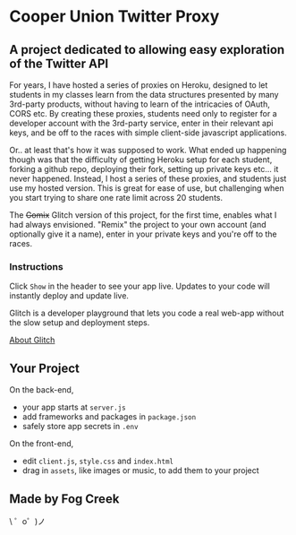 # Cooper Union Twitter Proxy
## A project dedicated to allowing easy exploration of the Twitter API

For years, I have hosted a series of proxies on Heroku, designed to let students in my classes learn from the data structures presented by many 3rd-party products, without having to learn of the intricacies of OAuth, CORS etc. By creating these proxies, students need only to register for a developer account with the 3rd-party service, enter in their relevant api keys, and be off to the races with simple client-side javascript applications.

Or.. at least that's how it was supposed to work. What ended up happening though was that the difficulty of getting Heroku setup for each student, forking a github repo, deploying their fork, setting up private keys etc... it never happened. Instead, I host a series of these proxies, and students just use my hosted version. This is great for ease of use, but challenging when you start trying to share one rate limit across 20 students.

The ~~Gomix~~ Glitch version of this project, for the first time, enables what I had always envisioned. "Remix" the project to your own account (and optionally give it a name), enter in your private keys and you're off to the races.

### Instructions
Click `Show` in the header to see your app live. Updates to your code will instantly deploy and update live.

Glitch is a developer playground that lets you code a real web-app without the slow setup and deployment steps.

[About Glitch](https://glitch.com/about)


Your Project
------------

On the back-end,
- your app starts at `server.js`
- add frameworks and packages in `package.json`
- safely store app secrets in `.env`

On the front-end,
- edit `client.js`, `style.css` and `index.html`
- drag in `assets`, like images or music, to add them to your project


Made by Fog Creek
-----------------

\ ゜o゜)ノ
